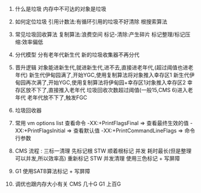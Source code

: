 1. 什么是垃圾
    内存中不可达的对象是垃圾
2. 如何定位垃圾
    引用计数法:有循环引用的垃圾不好清除
    根搜索算法
3. 常见垃圾回收算法
    复制算法:浪费空间
    标记-清除:产生碎片
    标记整理/标记压缩:效率偏低
4. 分代模型
    分有老年代新生代
    新的垃圾收集器不再分代
5. 晋升逻辑
    对象能进新生代,就进新生代,进不去,直接进老年代,(超过阈值也进老年代)
    新生代伊甸园满了,开始YGC,使用复制算法将对象推入幸存区1
    新生代伊甸园再次满了,开始YGC,使用复制算法将伊甸园+幸存区1对象推入幸存区2
    幸存区放不下了,直接推入老年代
    垃圾回收次数超过阈值(一般15,CMS 6)进入老年代
    老年代放不下了,触发FGC
6. 垃圾回收器
   
7. 常用 vm options list 查看命令
    -XX:+PrintFlagsFinal => 查看最终生效的值
    -XX:+PrintFlagsInitial => 查看默认值
    -XX:+PrintCommandLineFlags => 命令行参数

8. CMS 
    流程 : 三标一清理
        先标记根 STW
        顺着根标记 并发   耗时最长(但是整理可以并发,所以效率高)
        重新标记 STW
        并发清理
    使用三色标记 + 写屏障


9. G1
    使用SATB算法标记 + 写屏障


10. 调优也跟内存大小有关
    CMS 几十G
    G1 上百G